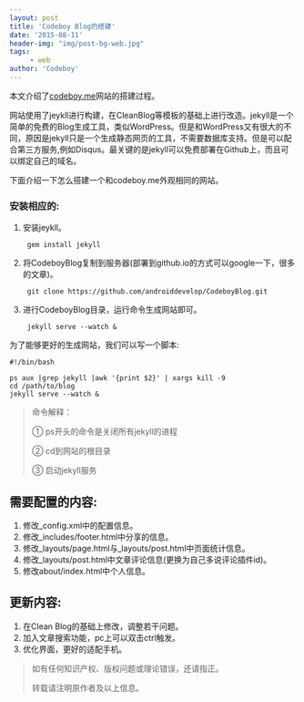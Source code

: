 ```yaml
---
layout: post
title: 'Codeboy Blog的搭建'
date: '2015-08-11'
header-img: "img/post-bg-web.jpg"
tags:
     - web
author: 'Codeboy'
---
```



本文介绍了[codeboy.me](http://codeboy.me)网站的搭建过程。

网站使用了jeykll进行构建，在CleanBlog等模板的基础上进行改造。jekyll是一个简单的免费的Blog生成工具，类似WordPress。但是和WordPress又有很大的不同，原因是jekyll只是一个生成静态网页的工具，不需要数据库支持。但是可以配合第三方服务,例如Disqus。最关键的是jekyll可以免费部署在Github上，而且可以绑定自己的域名。

下面介绍一下怎么搭建一个和codeboy.me外观相同的网站。

### 安装相应的:

1. 安装jeykll。

		gem install jekyll	

2. 将CodeboyBlog复制到服务器(部署到github.io的方式可以google一下，很多的文章)。
 	
		git clone https://github.com/androiddevelop/CodeboyBlog.git

3. 进行CodeboyBlog目录，运行命令生成网站即可。
    
		jekyll serve --watch &


为了能够更好的生成网站，我们可以写一个脚本:

    #!/bin/bash
    
    ps aux |grep jekyll |awk '{print $2}' | xargs kill -9
    cd /path/to/blog
    jekyll serve --watch &
    
    
> 命令解释：
> 
> ① ps开头的命令是关闭所有jekyll的进程
>
> ② cd到网站的根目录
>
> ③ 启动jekyll服务

## 需要配置的内容:
1. 修改_config.xml中的配置信息。
2. 修改_includes/footer.html中分享的信息。
3. 修改_layouts/page.html与_layouts/post.html中页面统计信息。
4. 修改_layouts/post.html中文章评论信息(更换为自己多说评论插件id)。
5. 修改about/index.html中个人信息。

## 更新内容:

1. 在Clean Blog的基础上修改，调整若干问题。
2. 加入文章搜索功能，pc上可以双击ctrl触发。
3. 优化界面，更好的适配手机。


> 如有任何知识产权、版权问题或理论错误，还请指正。
>
> 转载请注明原作者及以上信息。
